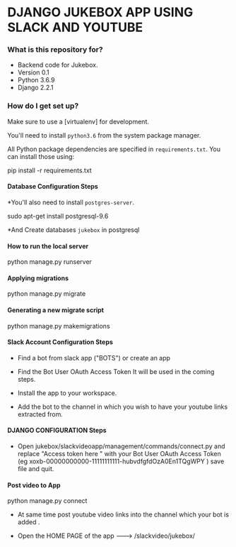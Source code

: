 # DJANGO JUKEBOX APP USING SLACK AND YOUTUBE

### What is this repository for? ###

* Backend code for Jukebox.
* Version 0.1
* Python 3.6.9
* Django 2.2.1

### How do I get set up? ###

Make sure to use a
[virtualenv] for development.


You'll need to install `python3.6`  from the system package
manager.


All Python package dependencies are specified in `requirements.txt`.
You can install those using:

pip install -r requirements.txt

####  Database Configuration Steps ####


*You'll also need to install `postgres-server`.

   sudo apt-get install postgresql-9.6

*And Create databases `jukebox` in postgresql

#### How to run the local server ####

python manage.py runserver


#### Applying migrations ####

python manage.py migrate	

#### Generating a new migrate script  ####

python manage.py makemigrations



####  Slack Account Configuration Steps ####


* Find a bot from slack app ("BOTS") or create an app

* Find the Bot User OAuth Access Token It will be used in the coming steps.

* Install the app to your workspace.

* Add the bot to the channel in which you wish to have your youtube links extracted from.

#### DJANGO CONFIGURATION Steps ####


* Open jukebox/slackvideoapp/management/commands/connect.py and replace "Access token here " with
your Bot User OAuth Access Token (eg xoxb-00000000000-11111111111-hubvdfgfdOzA0En1TQgWPY )
 save file and quit.

#### Post video to App ####

python manage.py connect 

* At same time post youtube video links into the channel which your bot is added .

* Open the HOME PAGE of the app --->  /slackvideo/jukebox/


